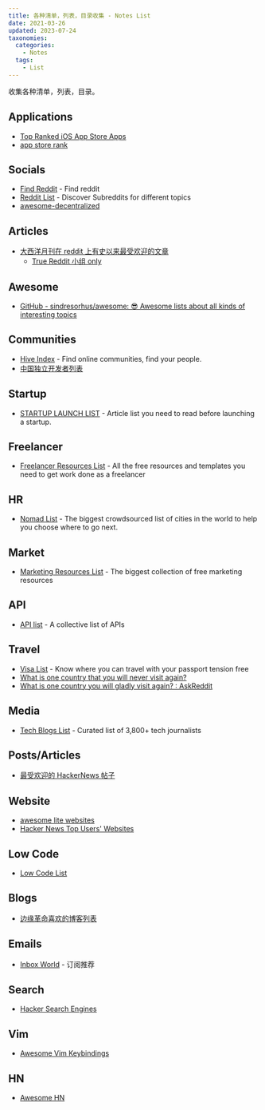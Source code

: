 ```yaml
---
title: 各种清单，列表，目录收集 - Notes List
date: 2021-03-26
updated: 2023-07-24
taxonomies:
  categories:
    - Notes
  tags:
    - List
---
```


收集各种清单，列表，目录。

<!-- more -->

## Applications

- [Top Ranked iOS App Store Apps](https://appfigures.com/top-apps/ios-app-store/united-states/iphone/top-overall)
- [app store rank](https://www.similarweb.com/zh/apps/trends/apple/store-rank/us/all/top-free/iphone/)

## Socials

- [Find Reddit](https://findareddit.com) - Find reddit
- [Reddit List](https://redditlist.io) - Discover Subreddits for different topics
- [awesome-decentralized](https://github.com/croqaz/awesome-decentralized)

## Articles

- [大西洋月刊在 reddit 上有史以来最受欢迎的文章](https://www.reddit.com/search/?q=site%3Atheatlantic.com&sort=top&t=all)
  - [True Reddit 小组 only](https://www.reddit.com/r/TrueReddit/search/?q=site%3Atheatlantic.com&restrict_sr=1&sr_nsfw=&sort=top&t=all)

## Awesome

- [GitHub - sindresorhus/awesome: 😎 Awesome lists about all kinds of interesting topics](https://github.com/sindresorhus/awesome)

## Communities

- [Hive Index](https://thehiveindex.com/) - Find online communities, find your people.
- [中国独立开发者列表](https://github.com/1c7/chinese-independent-developer)

## Startup

- [STARTUP LAUNCH LIST](https://startuplaunchlist.com) - A​rticle list you need to read before launching a startup.

## Freelancer

- [Freelancer Resources List](https://nira.com/templates/freelancer-templates/) - All the free resources and templates you need to get work done as a freelancer

## HR

- [Nomad List](https://nomadlist.com) - The biggest crowdsourced list of cities in the world to help you choose where to go next.

## Market

- [Marketing Resources List](https://nira.com/templates/marketing-templates/) - The biggest collection of free marketing resources

## API

- [API list](https://apilist.fun/) - A collective list of APIs

## Travel

- [Visa List](https://visalist.io) - Know where you can travel with your passport tension free
- [What is one country that you will never visit again?](https://www.reddit.com/r/AskReddit/comments/om38bx/what_is_one_country_that_you_will_never_visit/)
- [What is one country you will gladly visit again? : AskReddit](https://www.reddit.com/r/AskReddit/comments/omnrxb/what_is_one_country_you_will_gladly_visit_again/)

## Media

- [Tech Blogs List](https://airtable.com/shriIvyyV3gAJf0x4/tblcakhoBi0A33QhB/viwWIaPD1CBQtE5e1) - Curated list of 3,800+ tech journalists

## Posts/Articles

- [最受欢迎的 HackerNews 帖子](https://news.ycombinator.com/item?id=24351073)

## Website

- [awesome lite websites](https://github.com/mdibaiee/awesome-lite-websites)
- [Hacker News Top Users' Websites](https://jessimekirk.com/blog/hn_users_links/)

## Low Code

- [Low Code List](https://stitchedon.com/)

## Blogs

- [边缘革命喜欢的博客列表](https://marginalrevolution.com/blogs-we-like)

## Emails

- [Inbox World](https://inboxworld.io/) - 订阅推荐

## Search

- [Hacker Search Engines](https://github.com/edoardottt/awesome-hacker-search-engines)

## Vim

- [Awesome Vim Keybindings](https://github.com/erikw/vim-keybindings-everywhere-the-ultimate-list)

## HN

- [Awesome HN](https://github.com/cheeaun/awesome-hacker-news)
